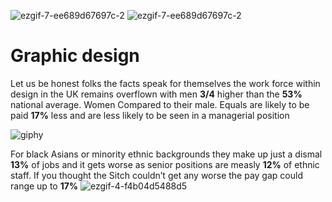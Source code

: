 ![ezgif-7-ee689d67697c-2](https://user-images.githubusercontent.com/94851382/143454683-9deec078-bea4-4fb7-ae13-6438046ab6d6.gif)
![ezgif-7-ee689d67697c-2](https://user-images.githubusercontent.com/94851382/143454688-7f5e7358-39b6-48b4-8bf2-f8600a7f8fc5.gif)

 # Graphic design 

Let us be honest folks the facts speak for themselves the work force within design in the UK remains overflown with men **3/4** higher than the **53%** national average. Women Compared to their male. Equals are likely to be paid **17%** less and are less likely to be seen in a managerial position

![giphy](https://user-images.githubusercontent.com/94851382/143273172-72027e98-c789-4208-9843-500d14b29566.gif)

For black Asians or minority ethnic backgrounds they make up just a dismal **13%** of jobs and it gets worse as senior positions are measly **12%** of ethnic staff. If you thought the Sitch couldn’t get any worse the pay gap could range up to **17%**           ![ezgif-4-f4b04d5488d5](https://user-images.githubusercontent.com/94851382/143444811-5030342c-ef6c-4816-9086-1aea79d21e02.png)
